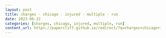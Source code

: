 ```yaml
---
layout: post
title: charges · chicago · injured · multiple · run
date: 2023-06-22
categories: [charges, chicago, injured, multiple, run]
content_url: https://papercliff.github.io/redirect/?q=charges+chicago+injured+multiple+run&tbs=cdr:1,cd_min:6/21/2023,cd_max:6/23/2023
---
```

